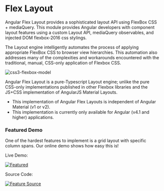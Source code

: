 # Flex Layout

Angular Flex Layout provides a sophisticated layout API using FlexBox CSS + mediaQuery. This module provides Angular 
developers with component layout features using a custom Layout API, mediaQuery observables, and injected DOM 
flexbox-2016 css stylings.  

The Layout engine intelligently automates the process of applying appropriate FlexBox CSS to browser view hierarchies. 
This automation also addresses many of the complexities and workarounds encountered with the traditional, manual, 
CSS-only application of Flexbox CSS. 

![css3-flexbox-model](https://cloud.githubusercontent.com/assets/210413/20034148/49a4fb62-a382-11e6-9822-42b90dec69be.jpg)

Angular Flex Layout is a pure-Typescript Layout engine; unlike the pure CSS-only implementations published in other 
Flexbox libraries and the JS+CSS implementation of AngularJS Material Layouts. 

* This implementation of Angular Flex Layouts is independent of Angular Material (v1 or v2).
* This implementation is currently only available for Angular (v4.1 and higher) applications.

### Featured Demo

One of the hardest features to implement is a grid layout with specific column spans. Our online demo shows how easy 
this is!

Live Demo:

<a href="https://tburleson-layouts-demos.firebaseapp.com/#/stackoverflow" target="_blank">
<img alt="Featured" src="https://cloud.githubusercontent.com/assets/210413/24045163/216dae9c-0aec-11e7-8b22-616a4328eca3.jpg"></img>
</a>

Source Code:

<a href="https://github.com/angular/flex-layout/blob/master/src/demo-app/app/stack-overflow/columnSpan.demo.ts#L28" target="_blank" >
<img src="https://cloud.githubusercontent.com/assets/210413/24045169/247bad3c-0aec-11e7-827a-6ece0775ff39.jpg" alt="Feature Source" >
</img>
</a>


